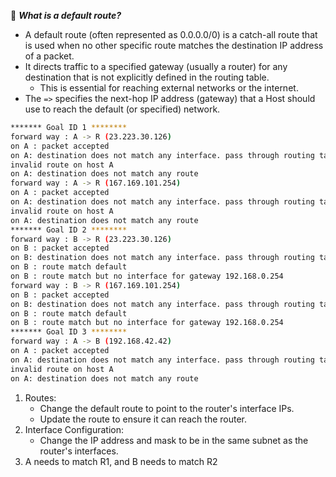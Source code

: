 🧐 ***What is a default route?***
- A default route (often represented as 0.0.0.0/0) is a catch-all route that is used when no other specific route matches the destination IP address of a packet.
- It directs traffic to a specified gateway (usually a router) for any destination that is not explicitly defined in the routing table. 
	- This is essential for reaching external networks or the internet.
- The `=>` specifies the next-hop IP address (gateway) that a Host should use to reach the default (or specified) network. 


```bash
******* Goal ID 1 ********
forward way : A -> R (23.223.30.126)
on A : packet accepted
on A: destination does not match any interface. pass through routing table
invalid route on host A
on A: destination does not match any route
forward way : A -> R (167.169.101.254)
on A : packet accepted
on A: destination does not match any interface. pass through routing table
invalid route on host A
on A: destination does not match any route
******* Goal ID 2 ********
forward way : B -> R (23.223.30.126)
on B : packet accepted
on B: destination does not match any interface. pass through routing table
on B : route match default
on B : route match but no interface for gateway 192.168.0.254
forward way : B -> R (167.169.101.254)
on B : packet accepted
on B: destination does not match any interface. pass through routing table
on B : route match default
on B : route match but no interface for gateway 192.168.0.254
******* Goal ID 3 ********
forward way : A -> B (192.168.42.42)
on A : packet accepted
on A: destination does not match any interface. pass through routing table
invalid route on host A
on A: destination does not match any route
```

1. Routes:
	- Change the default route to point to the router's interface IPs.
	- Update the route to ensure it can reach the router.
2. Interface Configuration:
	- Change the IP address and mask to be in the same subnet as the router's interfaces.
3. A needs to match R1, and B needs to match R2